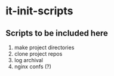 # it-init-scripts

## Scripts to be included here
  1. make project directories
  2. clone project repos
  3. log archival
  4. nginx confs (?)
